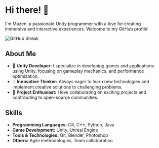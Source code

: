 # Hi there! 👋

I'm Mazen, a passionate Unity programmer with a love for creating immersive and interactive experiences. Welcome to my GitHub profile!

![GitHub Streak](https://github-readme-streak-stats.herokuapp.com?user=mazen320&theme=radical&hide_border=true)

## About Me

- 🌟 **Unity Developer:** I specialize in developing games and applications using Unity, focusing on gameplay mechanics, and performance optimization.
- 💡 **Innovative Thinker:** Always eager to learn new technologies and implement creative solutions to challenging problems.
- 🚀 **Project Enthusiast:** I love collaborating on exciting projects and contributing to open-source communities.

## Skills

- **Programming Languages:** C#, C++, Python, Java
- **Game Development:** Unity, Unreal Engine
- **Tools & Technologies:** Git, Blender, Photoshop
- **Others:** Agile methodologies, Team collaboration
